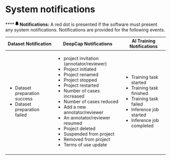 # System notifications

\*\*\*\*![](<../.gitbook/assets/image (3).png>)**Notifications:** A red dot is presented if the software must present any system notifications. Notifications are provided for the following events.

| Dataset Notification                                                             | DeepCap Notifications                                                                                                                                                                                                                                                                                                                                                                                                      | AI Training Notifications                                                                                                                                         |
| -------------------------------------------------------------------------------- | -------------------------------------------------------------------------------------------------------------------------------------------------------------------------------------------------------------------------------------------------------------------------------------------------------------------------------------------------------------------------------------------------------------------------- | ----------------------------------------------------------------------------------------------------------------------------------------------------------------- |
| <ul><li>Dataset preparation success</li><li>Dataset preparation failed</li></ul> | <ul><li>project invitation (annotator/reviewer)</li><li>Project initiated</li><li>Project renamed</li><li>Project stopped</li><li>Project restarted</li><li>Number of cases increased</li><li>Number of cases reduced</li><li>Add a new annotator/reviewer</li><li>An annotator/reviewer resumed</li><li>Project deleted</li><li>Suspended from project</li><li>Removed from project</li><li>Terms of use update</li></ul> | <ul><li>Training task started</li><li>Training task finished</li><li>Training task failed</li><li>Inference job started</li><li>Inference job completed</li></ul> |
|                                                                                  |                                                                                                                                                                                                                                                                                                                                                                                                                            |                                                                                                                                                                   |

